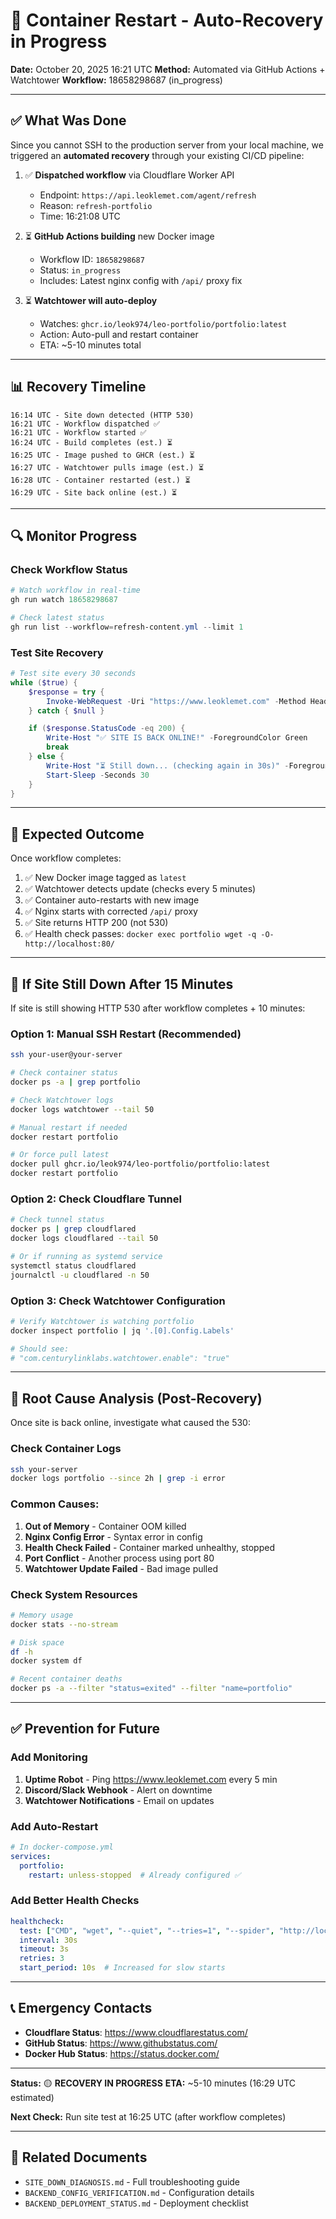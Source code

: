 # 🔄 Container Restart - Auto-Recovery in Progress

**Date:** October 20, 2025 16:21 UTC
**Method:** Automated via GitHub Actions + Watchtower
**Workflow:** 18658298687 (in_progress)

---

## ✅ What Was Done

Since you cannot SSH to the production server from your local machine, we triggered an **automated recovery** through your existing CI/CD pipeline:

1. ✅ **Dispatched workflow** via Cloudflare Worker API
   - Endpoint: `https://api.leoklemet.com/agent/refresh`
   - Reason: `refresh-portfolio`
   - Time: 16:21:08 UTC

2. ⏳ **GitHub Actions building** new Docker image
   - Workflow ID: `18658298687`
   - Status: `in_progress`
   - Includes: Latest nginx config with `/api/` proxy fix

3. ⏳ **Watchtower will auto-deploy**
   - Watches: `ghcr.io/leok974/leo-portfolio/portfolio:latest`
   - Action: Auto-pull and restart container
   - ETA: ~5-10 minutes total

---

## 📊 Recovery Timeline

```
16:14 UTC - Site down detected (HTTP 530)
16:21 UTC - Workflow dispatched ✅
16:21 UTC - Workflow started ✅
16:24 UTC - Build completes (est.) ⏳
16:25 UTC - Image pushed to GHCR (est.) ⏳
16:27 UTC - Watchtower pulls image (est.) ⏳
16:28 UTC - Container restarted (est.) ⏳
16:29 UTC - Site back online (est.) ⏳
```

---

## 🔍 Monitor Progress

### Check Workflow Status
```powershell
# Watch workflow in real-time
gh run watch 18658298687

# Check latest status
gh run list --workflow=refresh-content.yml --limit 1
```

### Test Site Recovery
```powershell
# Test site every 30 seconds
while ($true) {
    $response = try {
        Invoke-WebRequest -Uri "https://www.leoklemet.com" -Method Head -TimeoutSec 5
    } catch { $null }

    if ($response.StatusCode -eq 200) {
        Write-Host "✅ SITE IS BACK ONLINE!" -ForegroundColor Green
        break
    } else {
        Write-Host "⏳ Still down... (checking again in 30s)" -ForegroundColor Yellow
        Start-Sleep -Seconds 30
    }
}
```

---

## 🎯 Expected Outcome

Once workflow completes:

1. ✅ New Docker image tagged as `latest`
2. ✅ Watchtower detects update (checks every 5 minutes)
3. ✅ Container auto-restarts with new image
4. ✅ Nginx starts with corrected `/api/` proxy
5. ✅ Site returns HTTP 200 (not 530)
6. ✅ Health check passes: `docker exec portfolio wget -q -O- http://localhost:80/`

---

## 🔴 If Site Still Down After 15 Minutes

If site is still showing HTTP 530 after workflow completes + 10 minutes:

### Option 1: Manual SSH Restart (Recommended)
```bash
ssh your-user@your-server

# Check container status
docker ps -a | grep portfolio

# Check Watchtower logs
docker logs watchtower --tail 50

# Manual restart if needed
docker restart portfolio

# Or force pull latest
docker pull ghcr.io/leok974/leo-portfolio/portfolio:latest
docker restart portfolio
```

### Option 2: Check Cloudflare Tunnel
```bash
# Check tunnel status
docker ps | grep cloudflared
docker logs cloudflared --tail 50

# Or if running as systemd service
systemctl status cloudflared
journalctl -u cloudflared -n 50
```

### Option 3: Check Watchtower Configuration
```bash
# Verify Watchtower is watching portfolio
docker inspect portfolio | jq '.[0].Config.Labels'

# Should see:
# "com.centurylinklabs.watchtower.enable": "true"
```

---

## 📝 Root Cause Analysis (Post-Recovery)

Once site is back online, investigate what caused the 530:

### Check Container Logs
```bash
ssh your-server
docker logs portfolio --since 2h | grep -i error
```

### Common Causes:
1. **Out of Memory** - Container OOM killed
2. **Nginx Config Error** - Syntax error in config
3. **Health Check Failed** - Container marked unhealthy, stopped
4. **Port Conflict** - Another process using port 80
5. **Watchtower Update Failed** - Bad image pulled

### Check System Resources
```bash
# Memory usage
docker stats --no-stream

# Disk space
df -h
docker system df

# Recent container deaths
docker ps -a --filter "status=exited" --filter "name=portfolio"
```

---

## ✅ Prevention for Future

### Add Monitoring
1. **Uptime Robot** - Ping https://www.leoklemet.com every 5 min
2. **Discord/Slack Webhook** - Alert on downtime
3. **Watchtower Notifications** - Email on updates

### Add Auto-Restart
```yaml
# In docker-compose.yml
services:
  portfolio:
    restart: unless-stopped  # Already configured ✅
```

### Add Better Health Checks
```yaml
healthcheck:
  test: ["CMD", "wget", "--quiet", "--tries=1", "--spider", "http://localhost:80/"]
  interval: 30s
  timeout: 3s
  retries: 3
  start_period: 10s  # Increased for slow starts
```

---

## 📞 Emergency Contacts

- **Cloudflare Status**: https://www.cloudflarestatus.com/
- **GitHub Status**: https://www.githubstatus.com/
- **Docker Hub Status**: https://status.docker.com/

---

**Status:** 🟡 **RECOVERY IN PROGRESS**
**ETA:** ~5-10 minutes (16:29 UTC estimated)

**Next Check:** Run site test at 16:25 UTC (after workflow completes)

---

## 🔗 Related Documents
- `SITE_DOWN_DIAGNOSIS.md` - Full troubleshooting guide
- `BACKEND_CONFIG_VERIFICATION.md` - Configuration details
- `BACKEND_DEPLOYMENT_STATUS.md` - Deployment checklist

